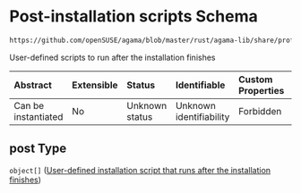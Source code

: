 # Post-installation scripts Schema

```txt
https://github.com/openSUSE/agama/blob/master/rust/agama-lib/share/profile.schema.json#/properties/scripts/properties/post
```

User-defined scripts to run after the installation finishes

| Abstract            | Extensible | Status         | Identifiable            | Custom Properties | Additional Properties | Access Restrictions | Defined In                                                          |
| :------------------ | :--------- | :------------- | :---------------------- | :---------------- | :-------------------- | :------------------ | :------------------------------------------------------------------ |
| Can be instantiated | No         | Unknown status | Unknown identifiability | Forbidden         | Allowed               | none                | [profile.schema.json\*](profile.schema.json "open original schema") |

## post Type

`object[]` ([User-defined installation script that runs after the installation finishes](profile-defs-user-defined-installation-script-that-runs-after-the-installation-finishes.md))
